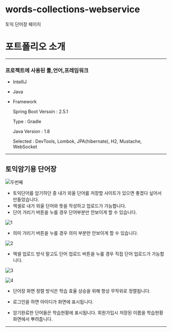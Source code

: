 # words-collections-webservice
토익 단어장 페이지

# 포트폴리오 소개

---
### 프로젝트에 사용된 툴,언어,프레임워크

- IntelliJ
- Java
- Framework

    Spring Boot Versoin : 2.5.1

    Type : Gradle

    Java Version : 1.8

    Selected : DevTools, Lombok, JPA(hibernate), H2, Mustache, WebSocket

---

## 토익암기용 단어장

![두번째](https://user-images.githubusercontent.com/45224987/130543612-22a77afb-0b3f-4fbd-81bd-95f7b43c6b0c.png)

- 토익단어를 암기하던 중 내가 외울 단어를 저장할 사이트가 있으면 좋겠다 싶어서 만들었습니다.
- 엑셀로 내가 외울 단어와 뜻을 작성하고 업로드가 가능합니다.
- 단어 가리기 버튼을 누를 경우 단어부분만 안보이게 할 수 있습니다.

![1](https://user-images.githubusercontent.com/45224987/130543289-7289adc4-cbfe-4653-87f9-077d465938bd.png)

- 의미 가리기 버튼을 누를 경우 의미 부분만 안보이게 할 수 있습니다.

![2](https://user-images.githubusercontent.com/45224987/130543311-4f1a0c3d-f926-4df1-bf8f-012d66c69f13.png)

- 엑셀 업로드 방식 말고도 단어 업로드 버튼을 누를 경우 직접 단어 업로드가 가능합니다.

![3](https://user-images.githubusercontent.com/45224987/130543349-7e1f7d3d-f53f-43af-8cbd-c950f167421d.png)

![4](https://user-images.githubusercontent.com/45224987/130543368-3bd8d908-770f-4d9e-b5e7-90d06c301b1d.png)

- 단어장 화면 정렬 방식은 학습 효율 상승을 위해 항상 무작위로 정렬됩니다.


- 로그인을 하면 아이디가 화면에 표시됩니다.


- 암기완료한 단어들은 학습현황에 표시됩니다. 회원가입시 저장된 이름을 학습현황화면에서 뿌려줍니다.
---
